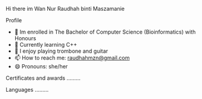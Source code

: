 Hi there im Wan Nur Raudhah binti Maszamanie

Profile
- 🔭 Im enrolled in The Bachelor of Computer Science (Bioinformatics) with Honours
- 🌱 Currently learning C++
- 🎺 I enjoy playing trombone and guitar
- 📫 How to reach me: raudhahmzn@gmail.com
- 😄 Pronouns: she/her

Certificates and awards
.........

Languages
.........
